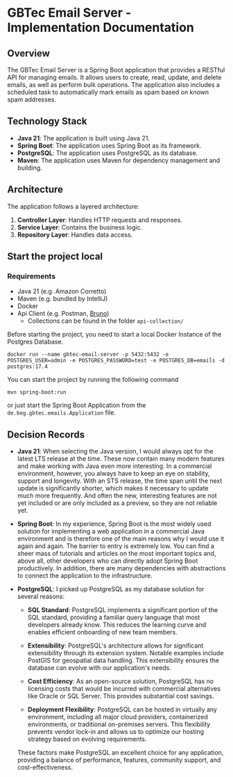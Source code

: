# GBTec Email Server - Implementation Documentation

## Overview
The GBTec Email Server is a Spring Boot application that provides a RESTful API for managing emails. It allows users to create, read, update, and delete emails, as well as perform bulk operations. The application also includes a scheduled task to automatically mark emails as spam based on known spam addresses.

## Technology Stack
- **Java 21**: The application is built using Java 21.
- **Spring Boot**: The application uses Spring Boot as its framework.
- **PostgreSQL**: The application uses PostgreSQL as its database.
- **Maven**: The application uses Maven for dependency management and building.

## Architecture
The application follows a layered architecture:
1. **Controller Layer**: Handles HTTP requests and responses.
2. **Service Layer**: Contains the business logic.
3. **Repository Layer**: Handles data access.

## Start the project local

### Requirements
- Java 21 (e.g. Amazon Corretto)
- Maven (e.g. bundled by IntelliJ)
- Docker
- Api Client (e.g. Postman, [Bruno](https://www.usebruno.com/))
  - Collections can be found in the folder `api-collection/`

Before starting the project, you need to start a local Docker Instance of the Postgres Database.
```shell
docker run --name gbtec-email-server -p 5432:5432 -e POSTGRES_USER=admin -e POSTGRES_PASSWORD=test -e POSTGRES_DB=emails -d postgres:17.4
```

You can start the project by running the following command
```shell
mvn spring-boot:run
```
or just start the Spring Boot Application from the `de.beg.gbtec.emails.Application` file.

## Decision Records
- **Java 21**: When selecting the Java version, I would always opt for the latest LTS release at the time.
  These now contain many modern features and make working with Java even more interesting. In a commercial environment, however, you always have to keep an eye on stability, support and longevity. With an STS release, the time span until the next update is significantly shorter, which makes it necessary to update much more frequently. And often the new, interesting features are not yet included or are only included as a preview, so they are not reliable yet.
- **Spring Boot**: In my experience, Spring Boot is the most widely used solution for implementing a web application in a commercial Java environment and is therefore one of the main reasons why I would use it again and again. The barrier to entry is extremely low. You can find a sheer mass of tutorials and articles on the most important topics and, above all, other developers who can directly adopt Spring Boot productively.
  In addition, there are many dependencies with abstractions to connect the application to the infrastructure.
- **PostgreSQL**: I picked up PostgreSQL as my database solution for several reasons:
  - **SQL Standard**: PostgreSQL implements a significant portion of the SQL standard, providing a familiar query language that most developers already know. This reduces the learning curve and enables efficient onboarding of new team members.

  - **Extensibility**: PostgreSQL's architecture allows for significant extensibility through its extension system. Notable examples include PostGIS for geospatial data handling. This extensibility ensures the database can evolve with our application's needs.

  - **Cost Efficiency**: As an open-source solution, PostgreSQL has no licensing costs that would be incurred with commercial alternatives like Oracle or SQL Server. This provides substantial cost savings.

  - **Deployment Flexibility**: PostgreSQL can be hosted in virtually any environment, including all major cloud providers, containerized environments, or traditional on-premises servers. This flexibility prevents vendor lock-in and allows us to optimize our hosting strategy based on evolving requirements. 
  
  These factors make PostgreSQL an excellent choice for any application, providing a balance of performance, features, community support, and cost-effectiveness.